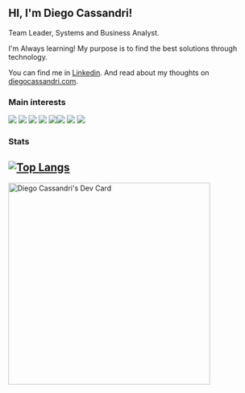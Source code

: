 ## HI, I'm Diego Cassandri! 

Team Leader, Systems and Business Analyst.

I'm Always learning! My purpose is to find the best solutions through technology.

You can find me in [Linkedin](https://www.linkedin.com/in/diegocassandri/). And read about my thoughts on [diegocassandri.com](https://diegocassandri.com).


### Main interests

![](https://img.shields.io/badge/Language-Javascript-yellow?style=for-the-badge&logo=javascript)  ![](https://img.shields.io/badge/Language-Typescript-blue?style=for-the-badge&logo=typescript) ![](https://img.shields.io/badge/Backend-Nodejs-green?style=for-the-badge&logo=node.js) ![](https://img.shields.io/badge/Frontend-React-blue?style=for-the-badge&logo=react) ![](https://img.shields.io/badge/CLOUDProvider-aws-orange?style=for-the-badge&logo=amazon)![](https://img.shields.io/badge/METHOD-zettelkasten-gray?style=for-the-badge&logo=roamresearch) ![](https://img.shields.io/badge/METHOD-GTD-008DB6?style=for-the-badge&logo=smartthings) ![](https://img.shields.io/badge/METHOD-SCRUM-0052CC?style=for-the-badge&logo=trello)


### Stats
[![Top Langs](https://github-readme-stats.vercel.app/api/top-langs/?username=diegocassandri&layout=compact)](https://github.com/anuraghazra/github-readme-stats)
---
<a href="https://app.daily.dev/diegocassanri"><img src="https://api.daily.dev/devcards/66dec118cae64af1b180fa3ec3366d7f.png?r=np1" width="400" alt="Diego Cassandri's Dev Card"/></a>
  
  
<!--
**diegocassandri/diegocassandri** is a ✨ _special_ ✨ repository because its `README.md` (this file) appears on your GitHub profile.

Here are some ideas to get you started:

- 🔭 I’m currently working on ...
- 🌱 I’m currently learning ...
- 👯 I’m looking to collaborate on ...
- 🤔 I’m looking for help with ...
- 💬 Ask me about ...
- 📫 How to reach me: ...
- 😄 Pronouns: ...
- ⚡ Fun fact: ...
-->
